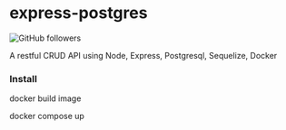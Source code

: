 # express-postgres
![GitHub followers](https://img.shields.io/github/followers/nteshxx?style=for-the-badge)

A restful CRUD API using Node, Express, Postgresql, Sequelize, Docker

### Install
 
docker build image

docker compose up
